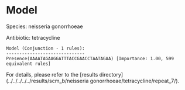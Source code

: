 
# Model

Species: neisseria gonorrhoeae

Antibiotic: tetracycline

```
Model (Conjunction - 1 rules):
------------------------------
Presence(AAAATAGAAGGATTTACCGAACCTAATAGAA) [Importance: 1.00, 599 equivalent rules]

```

For details, please refer to the [results directory](../../../../../results/scm_b/neisseria gonorrhoeae/tetracycline/repeat_7/).

